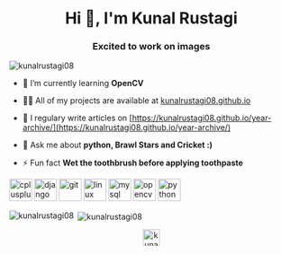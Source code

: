 <h1 align="center">Hi 👋, I'm Kunal Rustagi</h1>
<h3 align="center">Excited to work on images</h3>

<p align="left"> <img src="https://komarev.com/ghpvc/?username=kunalrustagi08" alt="kunalrustagi08" /> </p>

- 🌱 I’m currently learning **OpenCV**

- 👨‍💻 All of my projects are available at [kunalrustagi08.github.io](kunalrustagi08.github.io)

- 📝 I regulary write articles on [https://kunalrustagi08.github.io/year-archive/](https://kunalrustagi08.github.io/year-archive/)

- 💬 Ask me about **python, Brawl Stars and Cricket :)**

- ⚡ Fun fact **Wet the toothbrush before applying toothpaste**

<p align="left"><img src="https://devicons.github.io/devicon/devicon.git/icons/cplusplus/cplusplus-original.svg" alt="cplusplus" width="40" height="40"/> <img src="https://devicons.github.io/devicon/devicon.git/icons/django/django-original.svg" alt="django" width="40" height="40"/> <img src="https://www.vectorlogo.zone/logos/git-scm/git-scm-icon.svg" alt="git" width="40" height="40"/> <img src="https://devicons.github.io/devicon/devicon.git/icons/linux/linux-original.svg" alt="linux" width="40" height="40"/> <img src="https://devicons.github.io/devicon/devicon.git/icons/mysql/mysql-original-wordmark.svg" alt="mysql" width="40" height="40"/> <img src="https://www.vectorlogo.zone/logos/opencv/opencv-icon.svg" alt="opencv" width="40" height="40"/> <img src="https://devicons.github.io/devicon/devicon.git/icons/python/python-original.svg" alt="python" width="40" height="40"/></p><p><img align="left" src="https://github-readme-stats.vercel.app/api/top-langs/?username=kunalrustagi08&layout=compact&hide=html" alt="kunalrustagi08" /></p>

<p>&nbsp;<img align="center" src="https://github-readme-stats.vercel.app/api?username=kunalrustagi08&show_icons=true" alt="kunalrustagi08" /></p>

<p align="center">
<a href="https://twitter.com/kunalr01" target="blank"><img align="center" src="https://cdn.jsdelivr.net/npm/simple-icons@3.0.1/icons/twitter.svg" alt="kunalr01" height="30" width="30" /></a>
</p>
